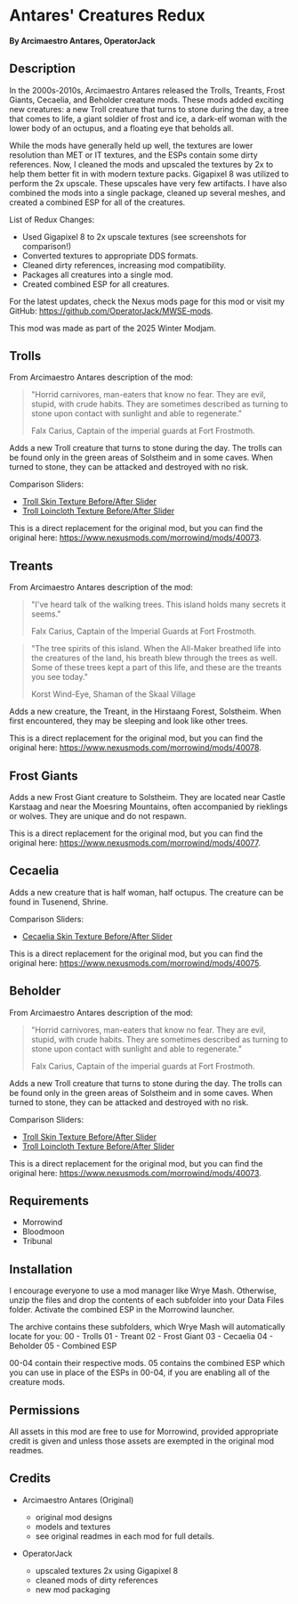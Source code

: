 # Antares' Creatures Redux

#### By Arcimaestro Antares, OperatorJack

## Description

In the 2000s-2010s, Arcimaestro Antares released the Trolls, Treants, Frost Giants, Cecaelia, and Beholder creature mods. These mods added exciting new creatures: a new Troll creature that turns to stone during the day, a tree that comes to life, a giant soldier of frost and ice, a dark-elf woman with the lower body of an octupus, and a floating eye that beholds all.

While the mods have generally held up well, the textures are lower resolution than MET or IT textures, and the ESPs contain some dirty references. Now, I cleaned the mods and upscaled the textures by 2x to help them better fit in with modern texture packs. Gigapixel 8 was utilized to perform the 2x upscale. These upscales have very few artifacts. I have also combined the mods into a single package, cleaned up several meshes, and created a combined ESP for all of the creatures.

List of Redux Changes:

- Used Gigapixel 8 to 2x upscale textures (see screenshots for comparison!)
- Converted textures to appropriate DDS formats.
- Cleaned dirty references, increasing mod compatibility.
- Packages all creatures into a single mod.
- Created combined ESP for all creatures.

For the latest updates, check the Nexus mods page for this mod or visit my GitHub: https://github.com/OperatorJack/MWSE-mods.

This mod was made as part of the 2025 Winter Modjam.

## Trolls

From Arcimaestro Antares description of the mod:

> "Horrid carnivores, man-eaters that know no fear. They are evil, stupid, with crude habits.
> They are sometimes described as turning to stone upon contact with sunlight and able to regenerate."
>
> Falx Carius, Captain of the imperial guards at Fort Frostmoth.

Adds a new Troll creature that turns to stone during the day. The trolls can be found only in the green areas of Solstheim and in some caves. When turned to stone, they can be attacked and destroyed with no risk.

Comparison Sliders:

- [Troll Skin Texture Before/After Slider](https://imgsli.com/MzQ3Mjcw)
- [Troll Loincloth Texture Before/After Slider](https://imgsli.com/MzQ3Mjcz)

This is a direct replacement for the original mod, but you can find the original here: https://www.nexusmods.com/morrowind/mods/40073.

## Treants

From Arcimaestro Antares description of the mod:

> "I've heard talk of the walking trees. This island holds many secrets it seems."
>
> Falx Carius, Captain of the Imperial Guards at Fort Frostmoth.

> "The tree spirits of this island. When the All-Maker breathed life into the creatures of the land, his breath blew through the trees as well. Some of these trees kept a part of this life, and these are the treants you see today."
>
> Korst Wind-Eye, Shaman of the Skaal Village

Adds a new creature, the Treant, in the Hirstaang Forest, Solstheim. When first encountered, they may be sleeping and look like other trees.

This is a direct replacement for the original mod, but you can find the original here: https://www.nexusmods.com/morrowind/mods/40078.

## Frost Giants

Adds a new Frost Giant creature to Solstheim. They are located near Castle Karstaag and near the Moesring Mountains, often accompanied by rieklings or wolves. They are unique and do not respawn.

This is a direct replacement for the original mod, but you can find the original here: https://www.nexusmods.com/morrowind/mods/40077.

## Cecaelia

Adds a new creature that is half woman, half octupus. The creature can be found in Tusenend, Shrine.

Comparison Sliders:

- [Cecaelia Skin Texture Before/After Slider](https://imgsli.com/MzQ3Mjkz)

This is a direct replacement for the original mod, but you can find the original here: https://www.nexusmods.com/morrowind/mods/40075.

## Beholder

From Arcimaestro Antares description of the mod:

> "Horrid carnivores, man-eaters that know no fear. They are evil, stupid, with crude habits.
> They are sometimes described as turning to stone upon contact with sunlight and able to regenerate."
>
> Falx Carius, Captain of the imperial guards at Fort Frostmoth.

Adds a new Troll creature that turns to stone during the day. The trolls can be found only in the green areas of Solstheim and in some caves. When turned to stone, they can be attacked and destroyed with no risk.

Comparison Sliders:

- [Troll Skin Texture Before/After Slider](https://imgsli.com/MzQ3Mjcw)
- [Troll Loincloth Texture Before/After Slider](https://imgsli.com/MzQ3Mjcz)

This is a direct replacement for the original mod, but you can find the original here: https://www.nexusmods.com/morrowind/mods/40073.

## Requirements

- Morrowind
- Bloodmoon
- Tribunal

## Installation

I encourage everyone to use a mod manager like Wrye Mash. Otherwise, unzip the files and drop the contents of each subfolder into your Data Files folder. Activate the combined ESP in the Morrowind launcher.

The archive contains these subfolders, which Wrye Mash will automatically locate for you:
00 - Trolls
01 - Treant
02 - Frost Giant
03 - Cecaelia
04 - Beholder
05 - Combined ESP

00-04 contain their respective mods. 05 contains the combined ESP which you can use in place of the ESPs in 00-04, if you are enabling all of the creature mods.

## Permissions

All assets in this mod are free to use for Morrowind, provided appropriate credit is given and unless those assets are exempted in the original mod readmes.

## Credits

- Arcimaestro Antares (Original)

  - original mod designs
  - models and textures
  - see original readmes in each mod for full details.

- OperatorJack
  - upscaled textures 2x using Gigapixel 8
  - cleaned mods of dirty references
  - new mod packaging
